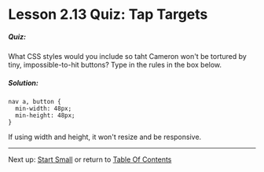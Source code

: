 # Lesson 2.13 Quiz: Tap Targets

##### Quiz:
What CSS styles would you include so taht Cameron won't be tortured by tiny, impossible-to-hit buttons? Type in the rules in the box below.

##### Solution:
```
nav a, button {
  min-width: 48px;
  min-height: 48px;
}
```
If using width and height, it won't resize and be responsive.

- - -
Next up: [Start Small](ND024_Part2_Lesson02_14.md) or return to [Table Of Contents](./ND024_TableOfContents.md)
